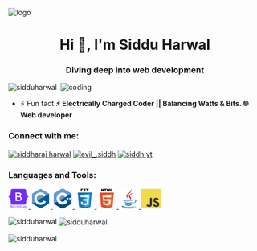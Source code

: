 ![logo]()
<h1 align="center">Hi 👋, I'm Siddu Harwal</h1>
<h3 align="center">Diving deep into web development</h3>
<img align="right" alt="coding" width="400" src="https://miro.medium.com/max/1360/0*gqO3slLmGb4mUeje.gif"
<p align="left"> <img src="https://komarev.com/ghpvc/?username=sidduharwal&label=Profile%20views&color=0e75b6&style=flat" alt="sidduharwal" /> </p>

- ⚡ Fun fact **⚡️ Electrically Charged Coder || Balancing Watts & Bits. 🌐 Web developer**

<h3 align="left">Connect with me:</h3>
<p align="left">
<a href="https://linkedin.com/in/siddharaj harwal" target="blank"><img align="center" src="https://raw.githubusercontent.com/rahuldkjain/github-profile-readme-generator/master/src/images/icons/Social/linked-in-alt.svg" alt="siddharaj harwal" height="30" width="40" /></a>
<a href="https://instagram.com/evil_.siddh" target="blank"><img align="center" src="https://raw.githubusercontent.com/rahuldkjain/github-profile-readme-generator/master/src/images/icons/Social/instagram.svg" alt="evil_.siddh" height="30" width="40" /></a>
<a href="https://www.youtube.com/c/siddh yt" target="blank"><img align="center" src="https://raw.githubusercontent.com/rahuldkjain/github-profile-readme-generator/master/src/images/icons/Social/youtube.svg" alt="siddh yt" height="30" width="40" /></a>
</p>

<h3 align="left">Languages and Tools:</h3>
<p align="left"> <a href="https://getbootstrap.com" target="_blank" rel="noreferrer"> <img src="https://raw.githubusercontent.com/devicons/devicon/master/icons/bootstrap/bootstrap-plain-wordmark.svg" alt="bootstrap" width="40" height="40"/> </a> <a href="https://www.cprogramming.com/" target="_blank" rel="noreferrer"> <img src="https://raw.githubusercontent.com/devicons/devicon/master/icons/c/c-original.svg" alt="c" width="40" height="40"/> </a> <a href="https://www.w3schools.com/cpp/" target="_blank" rel="noreferrer"> <img src="https://raw.githubusercontent.com/devicons/devicon/master/icons/cplusplus/cplusplus-original.svg" alt="cplusplus" width="40" height="40"/> </a> <a href="https://www.w3schools.com/css/" target="_blank" rel="noreferrer"> <img src="https://raw.githubusercontent.com/devicons/devicon/master/icons/css3/css3-original-wordmark.svg" alt="css3" width="40" height="40"/> </a> <a href="https://www.w3.org/html/" target="_blank" rel="noreferrer"> <img src="https://raw.githubusercontent.com/devicons/devicon/master/icons/html5/html5-original-wordmark.svg" alt="html5" width="40" height="40"/> </a> <a href="https://www.java.com" target="_blank" rel="noreferrer"> <img src="https://raw.githubusercontent.com/devicons/devicon/master/icons/java/java-original.svg" alt="java" width="40" height="40"/> </a> <a href="https://developer.mozilla.org/en-US/docs/Web/JavaScript" target="_blank" rel="noreferrer"> <img src="https://raw.githubusercontent.com/devicons/devicon/master/icons/javascript/javascript-original.svg" alt="javascript" width="40" height="40"/> </a> </p>

<p><img align="left" src="https://github-readme-stats.vercel.app/api/top-langs?username=sidduharwal&show_icons=true&locale=en&layout=compact" alt="sidduharwal" /></p>

<p>&nbsp;<img align="center" src="https://github-readme-stats.vercel.app/api?username=sidduharwal&show_icons=true&locale=en" alt="sidduharwal" /></p>

<p><img align="center" src="https://github-readme-streak-stats.herokuapp.com/?user=sidduharwal&" alt="sidduharwal" /></p>
